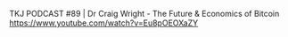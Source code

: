 
TKJ PODCAST #89 | Dr Craig Wright - The Future & Economics of Bitcoin  
https://www.youtube.com/watch?v=Eu8pOEOXaZY 
